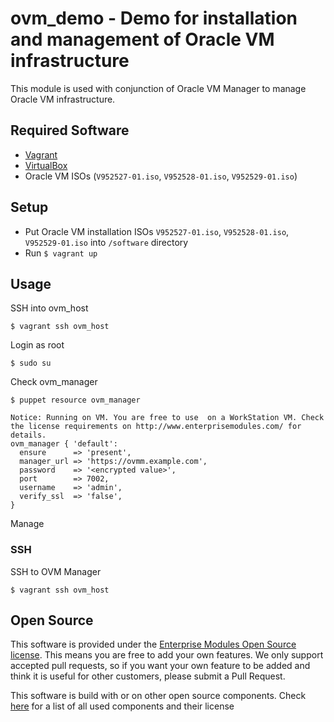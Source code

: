 # ovm_demo - Demo for installation and management of Oracle VM infrastructure

This module is used with conjunction of Oracle VM Manager to manage Oracle VM infrastructure.

## Required Software

- [Vagrant](https://www.vagrantup.com/)
- [VirtualBox](https://www.virtualbox.org/)
- Oracle VM ISOs (`V952527-01.iso`, `V952528-01.iso`, `V952529-01.iso`)

## Setup

- Put Oracle VM installation ISOs `V952527-01.iso`, `V952528-01.iso`, `V952529-01.iso` into `/software` directory
- Run `$ vagrant up`

## Usage

SSH into ovm_host

    $ vagrant ssh ovm_host

Login as root

    $ sudo su

Check ovm_manager

    $ puppet resource ovm_manager

    Notice: Running on VM. You are free to use  on a WorkStation VM. Check the license requirements on http://www.enterprisemodules.com/ for details.
    ovm_manager { 'default':
      ensure      => 'present',
      manager_url => 'https://ovmm.example.com',
      password    => '<encrypted value>',
      port        => 7002,
      username    => 'admin',
      verify_ssl  => 'false',
    }

Manage
### SSH

SSH to OVM Manager

    $ vagrant ssh ovm_host

## Open Source

This software is provided under the [Enterprise Modules Open Source license](../master/LICENSE.pdf). This means you are free to add your own features. We only support accepted pull requests, so if you want your own feature to be added and think it is useful for other customers, please submit a Pull Request.

This software is build with or on other open source components. Check [here](../master/documentation/components.md) for a list of all used components and their license
